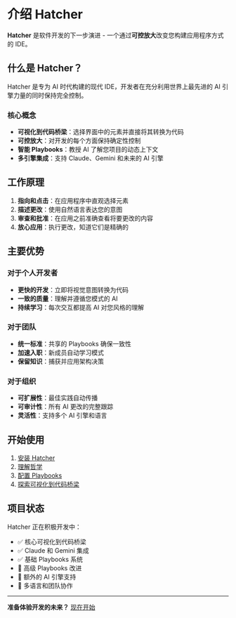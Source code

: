 # 介绍 Hatcher

**Hatcher** 是软件开发的下一步演进 - 一个通过**可控放大**改变您构建应用程序方式的 IDE。

## 什么是 Hatcher？

Hatcher 是专为 AI 时代构建的现代 IDE，开发者在充分利用世界上最先进的 AI 引擎力量的同时保持完全控制。

### 核心概念

- **可视化到代码桥梁**：选择界面中的元素并直接将其转换为代码
- **可控放大**：对开发的每个方面保持确定性控制
- **智能 Playbooks**：教授 AI 了解您项目的动态上下文
- **多引擎集成**：支持 Claude、Gemini 和未来的 AI 引擎

## 工作原理

1. **指向和点击**：在应用程序中直观选择元素
2. **描述更改**：使用自然语言表达您的意图
3. **审查和批准**：在应用之前准确查看将要更改的内容
4. **放心应用**：执行更改，知道它们是精确的

## 主要优势

### 对于个人开发者

- **更快的开发**：立即将视觉意图转换为代码
- **一致的质量**：理解并遵循您模式的 AI
- **持续学习**：每次交互都提高 AI 对您风格的理解

### 对于团队

- **统一标准**：共享的 Playbooks 确保一致性
- **加速入职**：新成员自动学习模式
- **保留知识**：捕获并应用架构决策

### 对于组织

- **可扩展性**：最佳实践自动传播
- **可审计性**：所有 AI 更改的完整跟踪
- **灵活性**：支持多个 AI 引擎和语言

## 开始使用

1. [安装 Hatcher](/zh-cn/getting-started)
2. [理解哲学](/zh-cn/philosophy)
3. [配置 Playbooks](/zh-cn/playbooks)
4. [探索可视化到代码桥梁](/zh-cn/visual-to-code)

## 项目状态

Hatcher 正在积极开发中：

- ✅ 核心可视化到代码桥梁
- ✅ Claude 和 Gemini 集成
- ✅ 基础 Playbooks 系统
- 🚧 高级 Playbooks 改进
- 🚧 额外的 AI 引擎支持
- 📅 多语言和团队协作

---

**准备体验开发的未来？** [现在开始](/zh-cn/getting-started)

